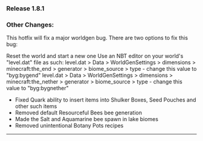 ### Release 1.8.1
### Other Changes:
This hotfix will fix a major worldgen bug.
There are two options to fix this bug:

Reset the world and start a new one
Use an NBT editor on your world's "level.dat" file as such:
level.dat > Data > WorldGenSettings > dimensions > minecraft:the_end > generator > biome_source > type - change this value to "byg:bygend"
level.dat > Data > WorldGenSettings > dimensions > minecraft:the_nether > generator > biome_source > type - change this value to "byg:bygnether"


* Fixed Quark ability to insert items into Shulker Boxes, Seed Pouches and other such items
* Removed default Resourceful Bees bee generation
* Made the Salt and Aquamarine bee spawn in lake biomes
* Removed unintentional Botany Pots recipes

--------------------------------------------------------------------------------
